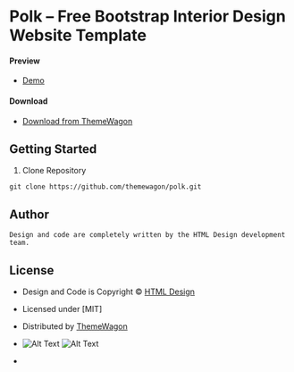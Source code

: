 # Polk – Free Bootstrap Interior Design Website Template 

#### Preview

 - [Demo](https://themewagon.github.io/polk/)

#### Download
 - [Download from ThemeWagon](https://themewagon.com/themes/polk/)

## Getting Started

1. Clone Repository
```
git clone https://github.com/themewagon/polk.git
```

## Author 
```
Design and code are completely written by the HTML Design development team. 
```

## License

 - Design and Code is Copyright &copy; [HTML Design](https://html.design/)
 - Licensed under [MIT]
 - Distributed by [ThemeWagon](https://themewagon.com)
 - ![Alt Text](assets/images/fotobajudurepobaru1.jpg)
![Alt Text](assets/images/fotobajudirepobaru2.jpg)

 - 
